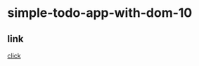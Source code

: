 # simple-todo-app-with-dom-10


## link
[click](https://mi-araf.github.io/simple-todo-app-with-dom-lws-10/)